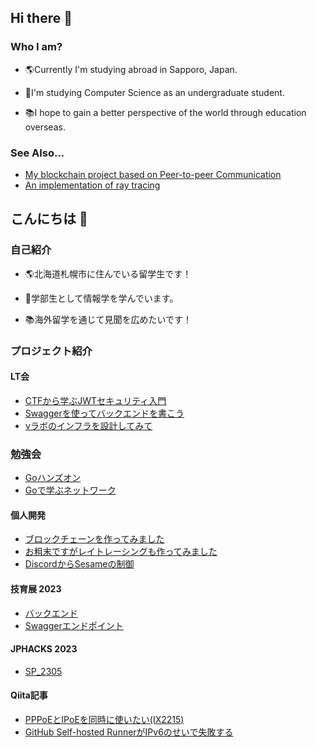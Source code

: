 ## Hi there 👋

### Who I am?

 - 🌎Currently I'm studying abroad in Sapporo, Japan.

 - 🌱I'm studying Computer Science as an undergraduate student. 

 - 📚I hope to gain a better perspective of the world through education overseas.

### See Also...

 - [My blockchain project based on Peer-to-peer Communication](https://github.com/FRESH-SHIN/P2PBlockchain)
 - [An implementation of ray tracing](https://github.com/FRESH-SHIN/RayTracing)

## こんにちは 👋

### 自己紹介

 - 🌎北海道札幌市に住んでいる留学生です！

 - 🌱学部生として情報学を学んでいます。

 - 📚海外留学を通じて見聞を広めたいです！

### プロジェクト紹介

#### LT会
 - [CTFから学ぶJWTセキュリティ入門](https://docs.google.com/presentation/d/1itwvXrY8SFh2HJgLfylXFbT_h7fxnJLndXshRD70u0k/edit?usp=sharing)
 - [Swaggerを使ってバックエンドを書こう](https://docs.google.com/presentation/d/1eXipLdID5R0AhAQ2KLQNvCTL6c9ifEs50Z9pvmXKTwI/edit?usp=sharing)
 - [νラボのインフラを設計してみて](https://docs.google.com/presentation/d/1dZVGcYBQG7ZVCUMTDtwmJDEnpDMmIqmQfepPsVMpRj4/edit?usp=sharing)
### 勉強会
 - [Goハンズオン](https://docs.google.com/presentation/d/1sCqizmZ2iKSC1JjV7mHJDspymdp7T4JGmRsQC0Fz1JI/edit?usp=sharing)
 - [Goで学ぶネットワーク](https://docs.google.com/presentation/d/1x0SZAG9Wd77Hx-8RJMtkqE_ixppp9cX-tNK_EzP0LzU/edit?usp=sharing)
#### 個人開発
 - [ブロックチェーンを作ってみました](https://github.com/FRESH-SHIN/P2PBlockchain)
 - [お粗末ですがレイトレーシングも作ってみました](https://github.com/FRESH-SHIN/RayTracing)
 - [DiscordからSesameの制御](https://github.com/FRESH-SHIN/DiscordSesameBot)
#### 技育展 2023
 - [バックエンド](https://github.com/kattakke/backend)
 - [Swaggerエンドポイント](https://github.com/kattakke/backend)
#### JPHACKS 2023
 - [SP_2305](https://github.com/jphacks/SP_2305)
#### Qiita記事
 - [PPPoEとIPoEを同時に使いたい(IX2215)](https://qiita.com/FRESH-SHIN/items/51368286d079b66a4c06)
 - [GitHub Self-hosted RunnerがIPv6のせいで失敗する](https://qiita.com/FRESH-SHIN/items/04b6ac741e586b23a8b3)
<!--
**FRESH-SHIN/FRESH-SHIN** is a ✨ _special_ ✨ repository because its `README.md` (this file) appears on your GitHub profile.

Here are some ideas to get you started:

- 🔭 I’m currently working on ...
- 🌱 I’m currently learning ...
- 👯 I’m looking to collaborate on ...
- 🤔 I’m looking for help with ...
- 💬 Ask me about ...
- 📫 How to reach me: ...
- 😄 Pronouns: ...
- ⚡ Fun fact: ...
-->
